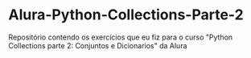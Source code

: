 # Alura-Python-Collections-Parte-2
Repositório contendo os exercícios que eu fiz para o curso "Python Collections parte 2: Conjuntos e Dicionarios" da Alura
